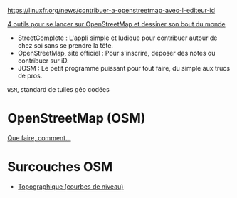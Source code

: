https://linuxfr.org/news/contribuer-a-openstreetmap-avec-l-editeur-id

 [4 outils pour se lancer sur OpenStreetMap et dessiner son bout du monde](https://www.youtube.com/watch?v=QbMm8yTo0v8) 
* StreetComplete : L'appli simple et ludique pour contribuer autour de chez soi sans se prendre la tête.
* OpenStreetMap, site officiel : Pour s'inscrire, déposer des notes ou contribuer sur iD.
* JOSM : Le petit programme puissant pour tout faire, du simple aux trucs de pros.

`WSM`, standard de tuiles géo codées
# OpenStreetMap (OSM) 
 [Que faire, comment...](https://whatosm.pavie.info/) 
# Surcouches OSM 
* [Topographique (courbes de niveau)](https://opentopomap.org/) 
